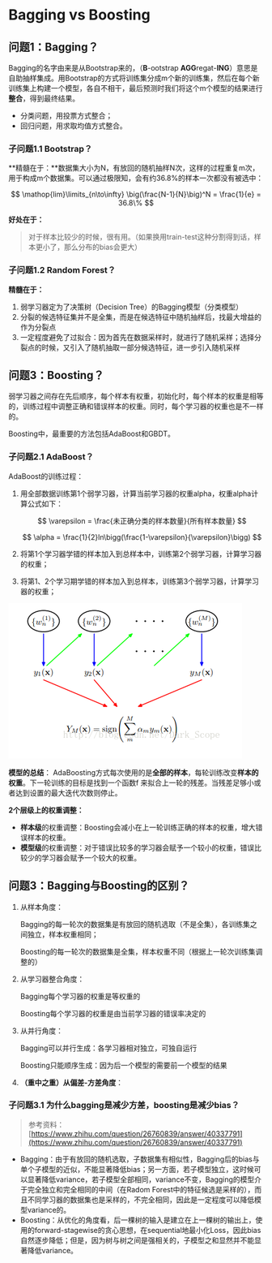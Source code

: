 # Bagging vs Boosting

## 问题1：Bagging？

Bagging的名字由来是从Bootstrap来的，（**B**-ootstrap **AGG**regat-**ING**）意思是自助抽样集成。用Bootstrap的方式将训练集分成m个新的训练集，然后在每个新训练集上构建一个模型，各自不相干，最后预测时我们将这个m个模型的结果进行**整合**，得到最终结果。

* 分类问题，用投票方式整合；
* 回归问题，用求取均值方式整合。

### 子问题1.1 Bootstrap？

**精髓在于：**数据集大小为N，有放回的随机抽样N次，这样的过程重复m次，用于构成m个数据集。可以通过极限知，会有约36.8%的样本一次都没有被选中：

$$
\mathop{lim}\limits_{n\to\infty} \big(\frac{N-1}{N}\big)^N = \frac{1}{e} = 36.8\%
$$

**好处在于：**

> 对于样本比较少的时候，很有用。（如果换用train-test这种分割得到话，样本更小了，那么分布的bias会更大）

### 子问题1.2 Random Forest？

**精髓在于：**

1. 弱学习器定为了决策树（Decision Tree）的Bagging模型（分类模型）
2. 分裂的候选特征集并不是全集，而是在候选特征中随机抽样后，找最大增益的作为分裂点
3. 一定程度避免了过拟合：因为首先在数据采样时，就进行了随机采样；选择分裂点的时候，又引入了随机抽取一部分候选特征，进一步引入随机采样

## 问题3：Boosting？

弱学习器之间存在先后顺序，每个样本有权重，初始化时，每个样本的权重是相等的，训练过程中调整正确和错误样本的权重。同时，每个学习器的权重也是不一样的。

Boosting中，最重要的方法包括AdaBoost和GBDT。

### 子问题2.1 AdaBoost？

AdaBoost的训练过程：

1. 用全部数据训练第1个弱学习器，计算当前学习器的权重alpha，权重alpha计算公式如下：

   $$
   \varepsilon = \frac{未正确分类的样本数量}{所有样本数量}
   $$

   $$
   \alpha = \frac{1}{2}ln\bigg(\frac{1-\varepsilon}{\varepsilon}\bigg)
   $$

2. 将第1个学习器学错的样本加入到总样本中，训练第2个弱学习器，计算学习器的权重；
3. 将第1、2个学习期学错的样本加入到总样本，训练第3个弱学习器，计算学习器的权重；

![](https://raw.githubusercontent.com/anxiang1836/FigureBed/master/img/20200310112120.png)

**模型的总结**： AdaBoosting方式每次使用的是**全部的样本**，每轮训练改变**样本的权重**。下一轮训练的目标是找到一个函数f 来拟合上一轮的残差。当残差足够小或者达到设置的最大迭代次数则停止。

**2个层级上的权重调整：**

* **样本级**的权重调整：Boosting会减小在上一轮训练正确的样本的权重，增大错误样本的权重。
* **模型级**的权重调整：对于错误比较多的学习器会赋予一个较小的权重，错误比较少的学习器会赋予一个较大的权重。

## 问题3：Bagging与Boosting的区别？

1. 从样本角度：

   Bagging的每一轮次的数据集是有放回的随机选取（不是全集），各训练集之间独立，样本权重相同；

   Boosting的每一轮次的数据集是全集，样本权重不同（根据上一轮次训练集调整的）

2. 从学习器整合角度：

   Bagging每个学习器的权重是等权重的

   Boosting每个学习器的权重是由当前学习器的错误率决定的

3. 从并行角度：

   Bagging可以并行生成：各学习器相对独立，可独自运行

   Boosting只能顺序生成：因为后一个模型的需要前一个模型的结果

4. **（重中之重）从偏差-方差角度**：

### 子问题3.1 为什么bagging是减少方差，boosting是减少bias？

> 参考资料：[https://www.zhihu.com/question/26760839/answer/40337791](https://www.zhihu.com/question/26760839/answer/40337791)

* Bagging：由于有放回的随机选取，子数据集有相似性，Bagging后的bias与单个子模型的近似，不能显著降低bias；另一方面，若子模型独立，这时候可以显著降低variance，若子模型全部相同，variance不变，Bagging的模型介于完全独立和完全相同的中间（在Radom Forest中的特征候选是采样的），而且不同学习器的数据集也是采样的，不完全相同，因此是一定程度可以降低模型variance的。
* Boosting：从优化的角度看，后一棵树的输入是建立在上一棵树的输出上，使用的forward-stagewise的贪心思想，在sequential地最小化Loss，因此bias自然逐步降低；但是，因为树与树之间是强相关的，子模型之和显然并不能显著降低variance。

